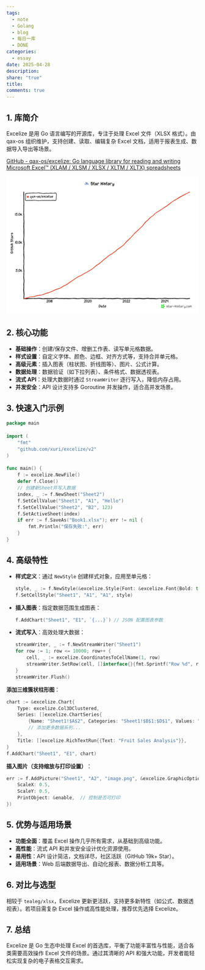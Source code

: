 ```yaml
---
tags:
  - note
  - Golang
  - blog
  - 每日一库
  - DONE
categories:
  - essay
date: 2025-04-28
description: 
share: "true"
title: 
comments: true
---
```

## 1. 库简介 

Excelize 是用 Go 语言编写的开源库，专注于处理 Excel 文件（XLSX 格式）。由 qax-os 组织维护，支持创建、读取、编辑复杂 Excel 文档，适用于报表生成、数据导入导出等场景。

[GitHub - qax-os/excelize: Go language library for reading and writing Microsoft Excel™ (XLAM / XLSM / XLSX / XLTM / XLTX) spreadsheets](https://github.com/qax-os/excelize)

![](assets/images/IMG-63D0ABAB64CBAEB70F1CD383BC8B0939.png)


## 2. 核心功能  

- **基础操作**：创建/保存文件、增删工作表、读写单元格数据。  
- **样式设置**：自定义字体、颜色、边框、对齐方式等，支持合并单元格。  
- **高级元素**：插入图表（柱状图、折线图等）、图片、公式计算。  
- **数据处理**：数据验证（如下拉列表）、条件格式、数据透视表。  
- **流式 API**：处理大数据时通过 `StreamWriter` 逐行写入，降低内存占用。  
- **并发安全**：API 设计支持多 Goroutine 并发操作，适合高并发场景。  

## 3. 快速入门示例  

```go
package main

import (
    "fmt"
    "github.com/xuri/excelize/v2"
)

func main() {
    f := excelize.NewFile()
    defer f.Close()
    // 创建新Sheet并写入数据
    index, _ := f.NewSheet("Sheet2")
    f.SetCellValue("Sheet1", "A1", "Hello")
    f.SetCellValue("Sheet2", "B2", 123)
    f.SetActiveSheet(index)
    if err := f.SaveAs("Book1.xlsx"); err != nil {
        fmt.Println("保存失败:", err)
    }
}
```

## 4. 高级特性  

- **样式定义**：通过 `NewStyle` 创建样式对象，应用至单元格：  
  ```go
  style, _ := f.NewStyle(&excelize.Style{Font: &excelize.Font{Bold: true}})
  f.SetCellStyle("Sheet1", "A1", "A1", style)
  ```
  
- **插入图表**：指定数据范围生成图表：  
  ```go
  f.AddChart("Sheet1", "E1", `{...}`) // JSON 配置图表参数
  ```
  
- **流式写入**：高效处理大数据：  
  ```go
  streamWriter, _ := f.NewStreamWriter("Sheet1")
  for row := 1; row <= 10000; row++ {
      cell, _ := excelize.CoordinatesToCellName(1, row)
      streamWriter.SetRow(cell, []interface{}{fmt.Sprintf("Row %d", row)})
  }
  streamWriter.Flush()
  ```

**添加三维簇状柱形图​**​：

```go
chart := &excelize.Chart{
    Type: excelize.Col3DClustered,
    Series: []excelize.ChartSeries{
        {Name: "Sheet1!$A$2", Categories: "Sheet1!$B$1:$D$1", Values: "Sheet1!$B$2:$D$2"},
        // 添加更多数据系列...
    },
    Title: []excelize.RichTextRun{{Text: "Fruit Sales Analysis"}},
}
f.AddChart("Sheet1", "E1", chart)
```

​**​插入图片（支持缩放与打印设置）​**​：

```go
err := f.AddPicture("Sheet1", "A2", "image.png", &excelize.GraphicOptions{
    ScaleX: 0.5, 
    ScaleY: 0.5,
    PrintObject: &enable,  // 控制是否可打印
})
```

## 5. 优势与适用场景  

- **功能全面**：覆盖 Excel 操作几乎所有需求，从基础到高级功能。  
- **高性能**：流式 API 和并发安全设计优化资源使用。  
- **易用性**：API 设计简洁，文档详尽，社区活跃（GitHub 19k+ Star）。  
- **适用场景**：Web 后端数据导出、自动化报表、数据分析工具等。

## 6. 对比与选型  

相较于 `tealeg/xlsx`，Excelize 更新更活跃，支持更多新特性（如公式、数据透视表）。若项目需复杂 Excel 操作或高性能处理，推荐优先选择 Excelize。

## 7. 总结  

Excelize 是 Go 生态中处理 Excel 的首选库，平衡了功能丰富性与性能，适合各类需要高效操作 Excel 文件的场景。通过其清晰的 API 和强大功能，开发者能轻松实现复杂的电子表格交互需求。

